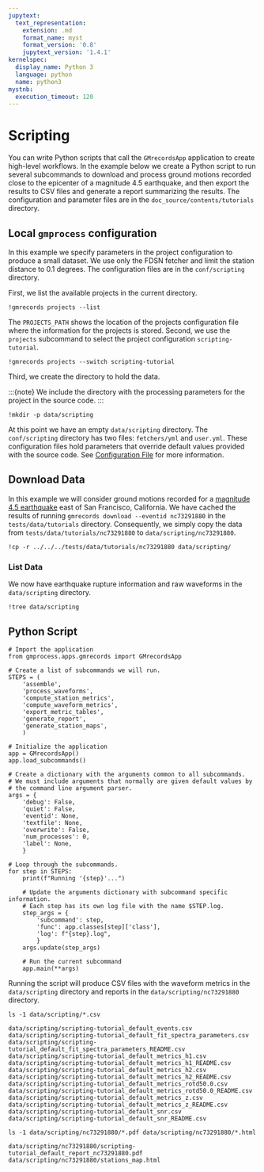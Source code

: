 ```yaml
---
jupytext:
  text_representation:
    extension: .md
    format_name: myst
    format_version: '0.8'
    jupytext_version: '1.4.1'
kernelspec:
  display_name: Python 3
  language: python
  name: python3
mystnb:
  execution_timeout: 120
---
```

# Scripting

You can write Python scripts that call the `GMrecordsApp` application to create high-level workflows.
In the example below we create a Python script to run several subcommands to download and process ground motions recorded close to the epicenter of a magnitude 4.5 earthquake, and then export the results to CSV files and generate a report summarizing the results.
The configuration and parameter files are in the `doc_source/contents/tutorials` directory.

## Local `gmprocess` configuration

In this example we specify parameters in the project configuration to produce a small dataset.
We use only the FDSN fetcher and limit the station distance to 0.1 degrees.
The configuration files are in the `conf/scripting` directory.

First, we list the available projects in the current directory.

```{code-cell} ipython3
!gmrecords projects --list
```

The `PROJECTS_PATH` shows the location of the projects configuration file where the information for the projects is stored.
Second, we use the `projects` subcommand to select the project configuration `scripting-tutorial`.

```{code-cell} ipython3
!gmrecords projects --switch scripting-tutorial
```

Third, we create the directory to hold the data.

:::{note}
We include the directory with the processing parameters for the project in the source code.
:::

```{code-cell} ipython3
!mkdir -p data/scripting
```

At this point we have an empty `data/scripting` directory.
The `conf/scripting` directory has two files: `fetchers/yml` and `user.yml`.
These configuration files hold parameters that override default values provided with the source code.
See [Configuration File](../manual/config_file) for more information.

## Download Data

In this example we will consider ground motions recorded for a [magnitude 4.5 earthquake](https://earthquake.usgs.gov/earthquakes/eventpage/nc73291880/executive) east of San Francisco, California.
We have cached the results of running `gmrecords download --eventid nc73291880` in the `tests/data/tutorials` directory.
Consequently, we simply copy the data from `tests/data/tutorials/nc73291880` to `data/scripting/nc73291880`.

```{code-cell} ipython3
!cp -r ../../../tests/data/tutorials/nc73291880 data/scripting/
```

### List Data

We now have earthquake rupture information and raw waveforms in the `data/scripting` directory.

```{code-cell} ipython3
!tree data/scripting
```

## Python Script

```{code-cell} ipython3
# Import the application
from gmprocess.apps.gmrecords import GMrecordsApp

# Create a list of subcommands we will run.
STEPS = (
    'assemble',
    'process_waveforms',
    'compute_station_metrics',
    'compute_waveform_metrics',
    'export_metric_tables',
    'generate_report',
    'generate_station_maps',
    )

# Initialize the application
app = GMrecordsApp()
app.load_subcommands()

# Create a dictionary with the arguments common to all subcommands.
# We must include arguments that normally are given default values by
# the command line argument parser.
args = {
    'debug': False,
    'quiet': False,
    'eventid': None,
    'textfile': None,
    'overwrite': False,
    'num_processes': 0,
    'label': None,
    }

# Loop through the subcommands.
for step in STEPS:
    print(f"Running '{step}'...")

    # Update the arguments dictionary with subcommand specific information.
    # Each step has its own log file with the name $STEP.log.
    step_args = {
        'subcommand': step,
        'func': app.classes[step]['class'],
        'log': f"{step}.log",
        }
    args.update(step_args)

    # Run the current subcommand
    app.main(**args)
```

Running the script will produce CSV files with the waveform metrics in the `data/scripting` directory and reports in the `data/scripting/nc73291880` directory.

```term
ls -1 data/scripting/*.csv

data/scripting/scripting-tutorial_default_events.csv
data/scripting/scripting-tutorial_default_fit_spectra_parameters.csv
data/scripting/scripting-tutorial_default_fit_spectra_parameters_README.csv
data/scripting/scripting-tutorial_default_metrics_h1.csv
data/scripting/scripting-tutorial_default_metrics_h1_README.csv
data/scripting/scripting-tutorial_default_metrics_h2.csv
data/scripting/scripting-tutorial_default_metrics_h2_README.csv
data/scripting/scripting-tutorial_default_metrics_rotd50.0.csv
data/scripting/scripting-tutorial_default_metrics_rotd50.0_README.csv
data/scripting/scripting-tutorial_default_metrics_z.csv
data/scripting/scripting-tutorial_default_metrics_z_README.csv
data/scripting/scripting-tutorial_default_snr.csv
data/scripting/scripting-tutorial_default_snr_README.csv
```

```term
ls -1 data/scripting/nc73291880/*.pdf data/scripting/nc73291880/*.html

data/scripting/nc73291880/scripting-tutorial_default_report_nc73291880.pdf
data/scripting/nc73291880/stations_map.html
```
